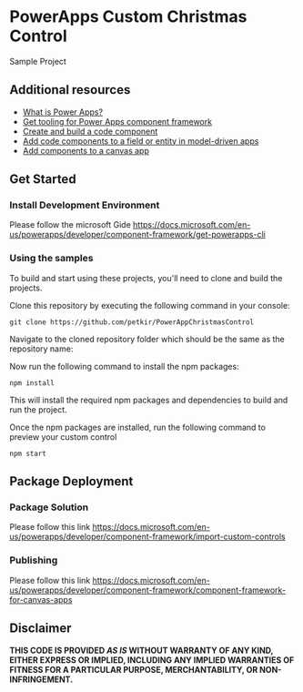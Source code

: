 # PowerApps Custom Christmas Control

Sample Project

## Additional resources 
* [What is Power Apps?](https://docs.microsoft.com/en-us/powerapps/powerapps-overview)
* [Get tooling for Power Apps component framework](https://docs.microsoft.com/en-us/powerapps/developer/component-framework/get-powerapps-cli)
* [Create and build a code component](https://docs.microsoft.com/en-us/powerapps/developer/component-framework/create-custom-controls-using-pcf)
* [Add code components to a field or entity in model-driven apps](https://docs.microsoft.com/en-us/powerapps/developer/component-framework/add-custom-controls-to-a-field-or-entity)
* [Add components to a canvas app](https://docs.microsoft.com/en-us/powerapps/developer/component-framework/component-framework-for-canvas-apps#add-components-to-a-canvas-app)

## Get Started

### Install Development Environment

Please follow the microsoft Gide
https://docs.microsoft.com/en-us/powerapps/developer/component-framework/get-powerapps-cli

### Using the samples
To build and start using these projects, you'll need to clone and build the projects.

Clone this repository by executing the following command in your console:

```
git clone https://github.com/petkir/PowerAppChristmasControl
```
Navigate to the cloned repository folder which should be the same as the repository name:

Now run the following command to install the npm packages:
```
npm install
```
This will install the required npm packages and dependencies to build and run the project.

Once the npm packages are installed, run the following command to preview your custom control
```
npm start
```
## Package Deployment
### Package Solution

Please follow this link
https://docs.microsoft.com/en-us/powerapps/developer/component-framework/import-custom-controls


### Publishing
Please follow this link
https://docs.microsoft.com/en-us/powerapps/developer/component-framework/component-framework-for-canvas-apps


## Disclaimer

**THIS CODE IS PROVIDED *AS IS* WITHOUT WARRANTY OF ANY KIND, EITHER EXPRESS OR IMPLIED, INCLUDING ANY IMPLIED WARRANTIES OF FITNESS FOR A PARTICULAR PURPOSE, MERCHANTABILITY, OR NON-INFRINGEMENT.**